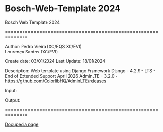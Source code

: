 # Bosch-Web-Template 2024

Bosch Web Template 2024

 ==============================================================

  Author:	Pedro Vieira (XC/EQS XC/EVI)  
                Lourenço Santos (XC/EVI)

 Create date:  03/01/2024
 Last Update:	18/01/2024

 Description:	Web template using Django Framework 
                Django      - 4.2.9 - LTS - End of Extended Support April 2026
                AdminLTE    - 3.2.0 - https://github.com/ColorlibHQ/AdminLTE/releases

 Input: 

 Output:  

 ==============================================================

[Docupedia page](https://inside-docupedia.bosch.com/confluence/display/XCPROVIRT/01+-+Bosch+Web+Template)
